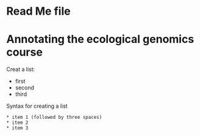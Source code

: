 # Read Me file 

# Annotating the ecological genomics course 
 
Creat a list:
* first   
* second   
* third   

Syntax for creating a list   

```
* item 1 (followed by three spaces)    
* item 2   
* item 3
```

